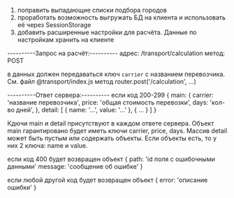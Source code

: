 1) поправить выпадающие списки подбора городов
2) проработать возможность выгружать БД на клиента и использовать её через SessionStorage
3) добавить расширенные настройки для расчёта. Данные по настройкам хранить на клиенте


----------Запрос на расчёт:----------
адрес: /transport/calculation
метод: POST

в данных должен передаваться ключ `carrier` с названием перевозчика.
См. файл @transport/index.js метод router.post('/calculation', ...)

----------Ответ сервера:----------
если код 200-299
{
    main: {
        carrier: 'название перевозчика',
        price: 'общая стоимость перевозки',
        days: 'кол-во дней',
    },
    detail: [
       {
           name: '...',
           value: '...'
       },
       {
           ...
       }
    ]
}

Кдючи main и detail присутствуют в каждом ответе сервера. Объект main гарантировано будет иметь ключи carrier, price, days.
Массив detail может быть пустым или содержать объекты. Если объекты есть, то у них 2 ключа: name и value.

если код 400
будет возвращен объект
{
    path: 'id поля с ошибочными данными'
    message: 'сообщение об ошибке'
}

если любой другой код
будет возвращен объект
{
    error: 'описание ошибки'
}